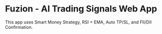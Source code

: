 # Fuzion - AI Trading Signals Web App

This app uses Smart Money Strategy, RSI + EMA, Auto TP/SL, and FII/DII Confirmation.